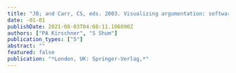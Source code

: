 ```yaml
---
title: "JB; and Carr, CS, eds. 2003. Visualizing argumentation: software tools for collaborative and educational sensemaking"
date: -01-01
publishDate: 2021-08-03T04:08:11.106090Z
authors: ["PA Kirschner", "S Shum"]
publication_types: ["5"]
abstract: ""
featured: false
publication: "*London, UK: Springer-Verlag,*"
---
```


